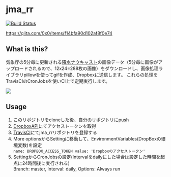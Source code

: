# jma_rr
[![Build Status](https://travis-ci.org/0x0u/jma_rr.svg?branch=master)](https://travis-ci.org/0x0u/jma_rr)

https://qiita.com/0x0/items/f14bfa90d102af8f0e74

## What is this?
気象庁の5分毎に更新される[降水ナウキャスト]( https://www.jma.go.jp/jp/radnowc)の画像データ（5分毎に画像がアップロードされるので、12x24=288枚の画像）をダウンロードし、画像処理ライブラリpillowを使ってgifを作成、Dropboxに送信します。 これらの処理をTravisCIのCronJobsを使いCI上で定期実行します。

<img src="https://user-images.githubusercontent.com/34241526/50583477-cabc1b80-0eac-11e9-81f2-5afe2947baa6.gif">

## Usage
1. このリポジトリをcloneした後、自分のリポジトリにpush
2. [DropboxAPI](https://www.dropbox.com/developers/apps)にてアクセストークンを取得
3. [TravisCI](https://travis-ci.org/)にてjma_rrリポジトリを登録する
4. More optionsからSettingに移動して、EnvironmentVariables(DropBoxの環境変数)を設定  
```name: DROPBOX_ACCESS_TOKEN value: 'Dropboxのアクセストークン'```
5. SettingからCronJobsの設定(Intervalをdailyにした場合は設定した時間を起点に24時間後に実行される)  
Branch: master, Interval: daily, Options: Always run

